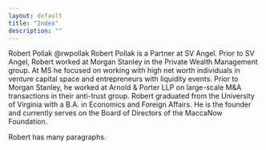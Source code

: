 ```yaml
---
layout: default
title: "Index"
description: ""
---
```

Robert Pollak
@rwpollak
Robert Pollak is a Partner at SV Angel. Prior to SV Angel, Robert worked at Morgan Stanley in the Private Wealth Management group. At MS he focused on working with high net worth individuals in venture capital space and entrepreneurs with liquidity events. Prior to Morgan Stanley, he worked at Arnold & Porter LLP on large-scale M&A transactions in their anti-trust group. Robert graduated from the University of Virginia with a B.A. in Economics and Foreign Affairs. He is the founder and currently serves on the Board of Directors of the MaccaNow Foundation.

Robert has many paragraphs.
